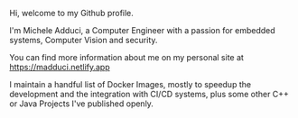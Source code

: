 Hi, welcome to my Github profile.

I'm Michele Adduci, a Computer Engineer with a passion for embedded systems, Computer Vision and security.

You can find more information about me on my personal site at https://madduci.netlify.app

I maintain a handful list of Docker Images, mostly to speedup the development and the integration with CI/CD systems, plus some other C++ or Java Projects I've published openly.
